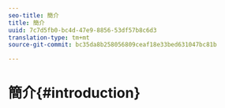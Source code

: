```yaml
---
seo-title: 簡介
title: 簡介
uuid: 7c7d5fb0-bc4d-47e9-8856-53df57b8c6d3
translation-type: tm+mt
source-git-commit: bc35da8b258056809ceaf18e33bed631047bc81b

---
```



# 簡介{#introduction}


